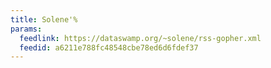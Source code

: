 ```yaml
---
title: Solene'%
params:
  feedlink: https://dataswamp.org/~solene/rss-gopher.xml
  feedid: a6211e788fc48548cbe78ed6d6fdef37
---
```

